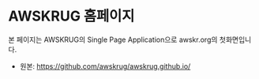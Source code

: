 # AWSKRUG 홈페이지
본 페이지는 AWSKRUG의 Single Page Application으로 awskr.org의 첫화면입니다. 
- 원본: https://github.com/awskrug/awskrug.github.io/

